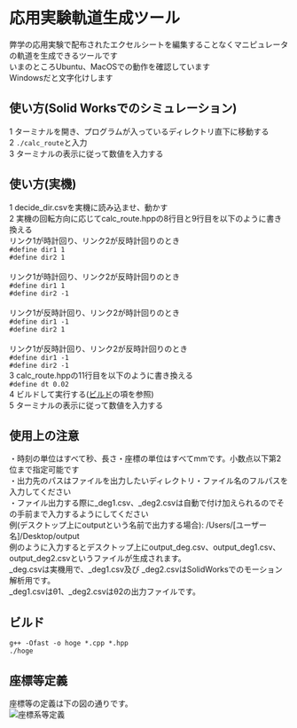 # 応用実験軌道生成ツール
弊学の応用実験で配布されたエクセルシートを編集することなくマニピュレータの軌道を生成できるツールです  
いまのところUbuntu、MacOSでの動作を確認しています  
Windowsだと文字化けします
## 使い方(Solid Worksでのシミュレーション)
1 ターミナルを開き、プログラムが入っているディレクトリ直下に移動する  
2 `./calc_route`と入力  
3 ターミナルの表示に従って数値を入力する

## 使い方(実機)
1 decide_dir.csvを実機に読み込ませ、動かす  
2 実機の回転方向に応じてcalc_route.hppの8行目と9行目を以下のように書き換える  
  リンク1が時計回り、リンク2が反時計回りのとき  
  `#define dir1 1`  
  `#define dir2 1`  
 </br>
 リンク1が時計回り、リンク2が反時計回りのとき  
  `#define dir1 1`  
  `#define dir2 -1`  
  </br>
 リンク1が反時計回り、リンク2が時計回りのとき  
  `#define dir1 -1`  
  `#define dir2 1`  
  </br>
 リンク1が反時計回り、リンク2が反時計回りのとき  
  `#define dir1 -1`  
  `#define dir2 -1`  
3 calc_route.hppの11行目を以下のように書き換える  
  `#define dt 0.02`  
4 ビルドして実行する([ビルド](#ビルド)の項を参照)  
5 ターミナルの表示に従って数値を入力する
## 使用上の注意
・時刻の単位はすべて秒、長さ・座標の単位はすべてmmです。小数点以下第2位まで指定可能です  
・出力先のパスはファイルを出力したいディレクトリ・ファイル名のフルパスを入力してください  
・ファイル出力する際に_deg1.csv、_deg2.csvは自動で付け加えられるのでその手前まで入力するようにしてください  
 例(デスクトップ上にoutputという名前で出力する場合): /Users/\[ユーザー名\]/Desktop/output  
 例のように入力するとデスクトップ上にoutput_deg.csv、output_deg1.csv、output_deg2.csvというファイルが生成されます。  
  \_deg.csvは実機用で、\_deg1.csv及び  \_deg2.csvはSolidWorksでのモーション解析用です。  
    \_deg1.csvはθ1、\_deg2.csvはθ2の出力ファイルです。  
## ビルド
`g++ -Ofast -o hoge *.cpp *.hpp`   
`./hoge`
## 座標等定義
座標等の定義は下の図の通りです。  
![座標系等定義](https://user-images.githubusercontent.com/57407826/70992095-3cb46180-210c-11ea-89bb-fb063a3ec047.jpg)
